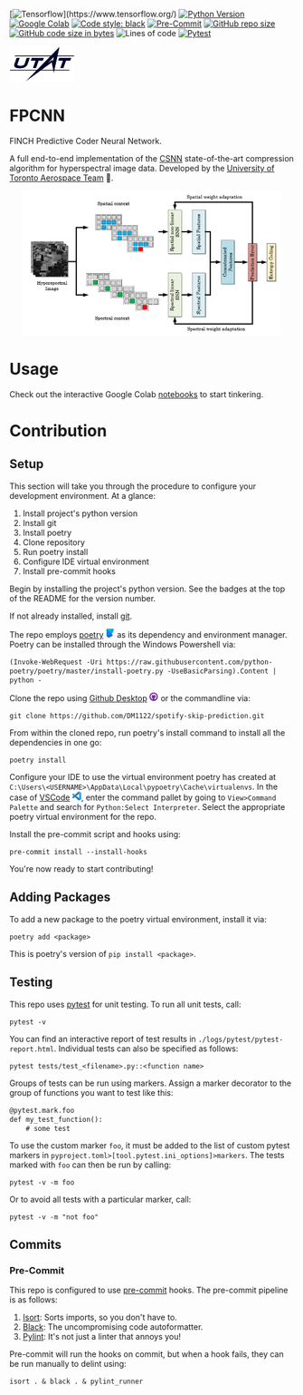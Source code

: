 [![Tensorflow](https://img.shields.io/badge/TensorFlow-%23FF6F00.svg?style=flat&logo=TensorFlow&logoColor=white")](https://www.tensorflow.org/)
[![Python Version](https://img.shields.io/badge/python-3.7-blue.svg)](https://www.python.org/downloads/)
[![Google Colab](https://colab.research.google.com/assets/colab-badge.svg)](https://colab.research.google.com/github/DM1122/fpcnn)
[![Code style: black](https://img.shields.io/badge/code%20style-black-000000.svg)](https://github.com/psf/black)
[![Pre-Commit](https://img.shields.io/badge/pre--commit-enabled-brightgreen?logo=pre-commit&logoColor=white)](https://pre-commit.com/)
[![GitHub repo size](https://img.shields.io/github/repo-size/DM1122/fpcnn)](https://github.com/DM1122/fpcnn)
[![GitHub code size in bytes](https://img.shields.io/github/languages/code-size/DM1122/fpcnn)](https://github.com/DM1122/fpcnn)
![Lines of code](https://img.shields.io/tokei/lines/github/DM1122/fpcnn)
[![Pytest](https://github.com/DM1122/fpcnn/actions/workflows/pytest.yml/badge.svg)](https://github.com/DM1122/fpcnn/actions/workflows/pytest.yml)


<img src="img/utat-logo.png" height="64">

# FPCNN
FINCH Predictive Coder Neural Network.

A full end-to-end implementation of the [CSNN](https://www.mdpi.com/2313-433X/6/6/38) state-of-the-art compression algorithm for hyperspectral image data. Developed by the [University of Toronto Aerospace Team](https://www.utat.ca/space-systems) :milky_way:.

<p align="center"><img src="img/csnn.png" height="256"></p>

# Usage
Check out the interactive Google Colab [notebooks](https://colab.research.google.com/github/DM1122/fpcnn) to start tinkering.

# Contribution
## Setup
This section will take you through the procedure to configure your development environment. At a glance:
1. Install project's python version
1. Install git
1. Install poetry
1. Clone repository
1. Run poetry install
1. Configure IDE virtual environment
1. Install pre-commit hooks

Begin by installing the project's python version. See the badges at the top of the README for the version number.

If not already installed, install [git](https://git-scm.com/).

The repo employs [poetry](https://python-poetry.org/) <img src="img/poetry-logo.png" height="16"/> as its dependency and environment manager. Poetry can be installed through the Windows Powershell via:
```
(Invoke-WebRequest -Uri https://raw.githubusercontent.com/python-poetry/poetry/master/install-poetry.py -UseBasicParsing).Content | python -
```

Clone the repo using [Github Desktop](https://desktop.github.com/) <img src="img/github-desktop-logo.png" height="16"/> or the commandline via:

```
git clone https://github.com/DM1122/spotify-skip-prediction.git
```

From within the cloned repo, run poetry's install command to install all the dependencies in one go:
```
poetry install
```

Configure your IDE to use the virtual environment poetry has created at `C:\Users\<USERNAME>\AppData\Local\pypoetry\Cache\virtualenvs`. In the case of [VSCode](https://code.visualstudio.com/) <img src="img/vscode-logo.png" height="16"/>, enter the command pallet by going to `View>Command Palette` and search for `Python:Select Interpreter`. Select the appropriate poetry virtual environment for the repo.

Install the pre-commit script and hooks using:
```
pre-commit install --install-hooks
```

You're now ready to start contributing!

## Adding Packages
To add a new package to the poetry virtual environment, install it via:
```
poetry add <package>
```
This is poetry's version of `pip install <package>`.

## Testing
This repo uses [pytest](https://docs.pytest.org/en/6.2.x/) for unit testing. To run all unit tests, call:

```
pytest -v
```

You can find an interactive report of test results in `./logs/pytest/pytest-report.html`. Individual tests can also be specified as follows:
```
pytest tests/test_<filename>.py::<function name>
```

Groups of tests can be run using markers. Assign a marker decorator to the group of functions you want to test like this:

```
@pytest.mark.foo
def my_test_function():
    # some test
```

To use the custom marker `foo`, it must be added to the list of custom pytest markers in `pyproject.toml>[tool.pytest.ini_options]>markers`. The tests marked with `foo` can then be run by calling:
```
pytest -v -m foo
```

Or to avoid all tests with a particular marker, call:
```
pytest -v -m "not foo"
```


## Commits
### Pre-Commit
This repo is configured to use [pre-commit](https://pre-commit.com/) hooks. The pre-commit pipeline is as follows:

1. [Isort](https://pycqa.github.io/isort/): Sorts imports, so you don't have to.
1. [Black](https://black.readthedocs.io/en/stable/): The uncompromising code autoformatter.
1. [Pylint](https://github.com/pycqa/pylint): It's not just a linter that annoys you!

Pre-commit will run the hooks on commit, but when a hook fails, they can be run manually to delint using:

```
isort . & black . & pylint_runner
```



